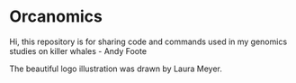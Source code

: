 # Orcanomics
Hi, this repository is for sharing code and commands used in my genomics studies on killer whales - Andy Foote

The beautiful logo illustration was drawn by Laura Meyer.
